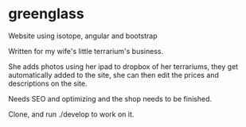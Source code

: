 greenglass
==========

Website using isotope, angular and bootstrap

Written for my wife's little terrarium's business.

She adds photos using her ipad to dropbox of her terrariums, they get automatically added to the site, she can then edit the prices and descriptions on the site.

Needs SEO and optimizing and the shop needs to be finished.

Clone, and run ./develop to work on it.


